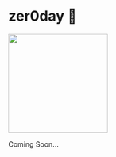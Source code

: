 # zer0day 👻
<img width="200px" src="![image](https://c.tenor.com/b-t5Dg3vjKMAAAAC/mr-robot.gif)" />

Coming Soon...
